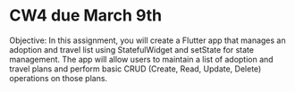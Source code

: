 # CW4 due March 9th
Objective: In this assignment, you will create a Flutter app that manages an adoption and travel list using StatefulWidget and setState for state management. The app will allow users to maintain a list of adoption and travel plans and perform basic CRUD (Create, Read, Update, Delete) operations on those plans.
